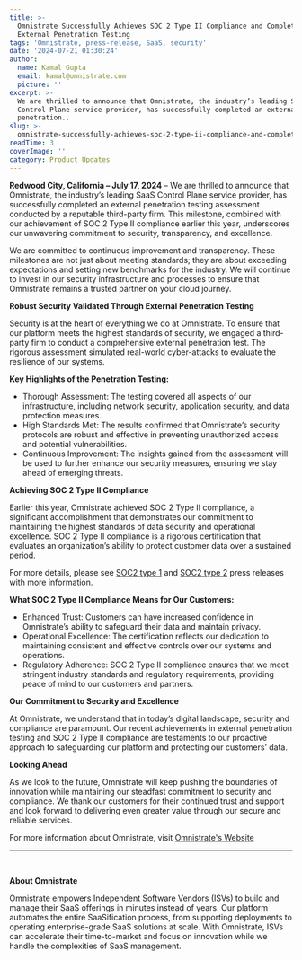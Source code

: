```yaml
---
title: >-
  Omnistrate Successfully Achieves SOC 2 Type II Compliance and Completes
  External Penetration Testing
tags: 'Omnistrate, press-release, SaaS, security'
date: '2024-07-21 01:30:24'
author:
  name: Kamal Gupta
  email: kamal@omnistrate.com
  picture: ''
excerpt: >-
  We are thrilled to announce that Omnistrate, the industry’s leading SaaS
  Control Plane service provider, has successfully completed an external
  penetration..
slug: >-
  omnistrate-successfully-achieves-soc-2-type-ii-compliance-and-completes-external-penetration-testing
readTime: 3
coverImage: ''
category: Product Updates
---
```


**Redwood City, California – July 17, 2024** – We are thrilled to announce that Omnistrate, the industry’s leading SaaS Control Plane service provider, has successfully completed an external penetration testing assessment conducted by a reputable third-party firm. This milestone, combined with our achievement of SOC 2 Type II compliance earlier this year, underscores our unwavering commitment to security, transparency, and excellence.

We are committed to continuous improvement and transparency. These milestones are not just about meeting standards; they are about exceeding expectations and setting new benchmarks for the industry. We will continue to invest in our security infrastructure and processes to ensure that Omnistrate remains a trusted partner on your cloud journey.

**Robust Security Validated Through External Penetration Testing**

Security is at the heart of everything we do at Omnistrate. To ensure that our platform meets the highest standards of security, we engaged a third-party firm to conduct a comprehensive external penetration test. The rigorous assessment simulated real-world cyber-attacks to evaluate the resilience of our systems.

**Key Highlights of the Penetration Testing:**

- Thorough Assessment: The testing covered all aspects of our infrastructure, including network security, application security, and data protection measures.
- High Standards Met: The results confirmed that Omnistrate’s security protocols are robust and effective in preventing unauthorized access and potential vulnerabilities.
- Continuous Improvement: The insights gained from the assessment will be used to further enhance our security measures, ensuring we stay ahead of emerging threats.

**Achieving SOC 2 Type II Compliance**

Earlier this year, Omnistrate achieved SOC 2 Type II compliance, a significant accomplishment that demonstrates our commitment to maintaining the highest standards of data security and operational excellence. SOC 2 Type II compliance is a rigorous certification that evaluates an organization’s ability to protect customer data over a sustained period.

For more details, please see [SOC2 type 1][1] and [SOC2 type 2][2] press releases with more information.

**What SOC 2 Type II Compliance Means for Our Customers:**

- Enhanced Trust: Customers can have increased confidence in Omnistrate’s ability to safeguard their data and maintain privacy.
- Operational Excellence: The certification reflects our dedication to maintaining consistent and effective controls over our systems and operations.
- Regulatory Adherence: SOC 2 Type II compliance ensures that we meet stringent industry standards and regulatory requirements, providing peace of mind to our customers and partners.

**Our Commitment to Security and Excellence**

At Omnistrate, we understand that in today’s digital landscape, security and compliance are paramount. Our recent achievements in external penetration testing and SOC 2 Type II compliance are testaments to our proactive approach to safeguarding our platform and protecting our customers’ data.

**Looking Ahead**

As we look to the future, Omnistrate will keep pushing the boundaries of innovation while maintaining our steadfast commitment to security and compliance. We thank our customers for their continued trust and support and look forward to delivering even greater value through our secure and reliable services.

For more information about Omnistrate, visit [Omnistrate's Website][5]

   --------------------------------------------------------------------------------------------------------------------
<br>


**About Omnistrate**

Omnistrate empowers Independent Software Vendors (ISVs) to build and manage their SaaS offerings in minutes instead of years. Our platform automates the entire SaaSification process, from supporting deployments to operating enterprise-grade SaaS solutions at scale. With Omnistrate, ISVs can accelerate their time-to-market and focus on innovation while we handle the complexities of SaaS management.


  [1]: https://blog.omnistrate.com/posts/26
  [2]: https://blog.omnistrate.com/posts/33
  [5]: https://omnistrate.com
